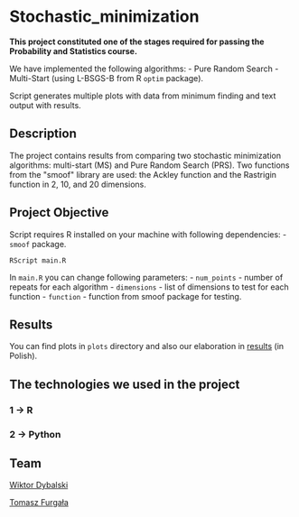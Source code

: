 # Stochastic_minimization

**This project constituted one of the stages required for passing the Probability and Statistics course.**

We have implemented the following algorithms: - Pure Random Search - Multi-Start (using L-BSGS-B from R `optim` package).

Script generates multiple plots with data from minimum finding and text output with results.

## Description

The project contains results from comparing two stochastic minimization algorithms: multi-start (MS) and Pure Random Search (PRS). Two functions from the "smoof" library are used: the Ackley function and the Rastrigin function in 2, 10, and 20 dimensions.

## Project Objective

Script requires R installed on your machine with following dependencies: - `smoof` package. 

```         
RScript main.R
```

In `main.R` you can change following parameters: - `num_points` - number of repeats for each algorithm - `dimensions` - list of dimensions to test for each function - `function` - function from smoof package for testing. 

## Results

You can find plots in `plots` directory and also our elaboration in [results](doc/Stata.pdf) (in Polish).

## The technologies we used in the project

### 1 -> R
### 2 -> Python

## Team

[Wiktor Dybalski](https://github.com/WiktorDybalski)

[Tomasz Furgała](https://github.com/TommyFurgi)

